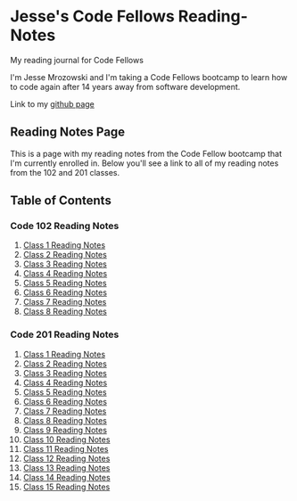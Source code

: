 # Jesse's Code Fellows Reading-Notes
My reading journal for Code Fellows

I'm Jesse Mrozowski and I'm taking a Code Fellows bootcamp to learn how to code again after 14 years away from software development.

Link to my [github page](https://github.com/mrozowjj)

## Reading Notes Page
This is a page with my reading notes from the Code Fellow bootcamp that I'm currently enrolled in. Below you'll see a link to all of my reading notes from the 102 and 201 classes.

## Table of Contents

### Code 102 Reading Notes

1. [Class 1 Reading Notes](code102/read01.md)
2. [Class 2 Reading Notes](code102/read02.md)
3. [Class 3 Reading Notes](code102/read03.md)
4. [Class 4 Reading Notes](code102/read04.md)
5. [Class 5 Reading Notes](code102/read05.md)
6. [Class 6 Reading Notes](code102/read06.md)
7. [Class 7 Reading Notes](code102/read07.md)
8. [Class 8 Reading Notes](code102/read08.md)

### Code 201 Reading Notes

1. [Class 1 Reading Notes](code201/read01.md)
2. [Class 2 Reading Notes](code201/read02.md)
3. [Class 3 Reading Notes](code201/read03.md)
4. [Class 4 Reading Notes](code201/read04.md)
5. [Class 5 Reading Notes](code201/read05.md)
6. [Class 6 Reading Notes](code201/read06.md)
7. [Class 7 Reading Notes](code201/read07.md)
8. [Class 8 Reading Notes](code201/read08.md)
9. [Class 9 Reading Notes](code201/read09.md)
10. [Class 10 Reading Notes](code201/read10.md)
11. [Class 11 Reading Notes](code201/read11.md)
12. [Class 12 Reading Notes](code201/read12.md)
13. [Class 13 Reading Notes](code201/read13.md)
14. [Class 14 Reading Notes](code201/read14.md)
15. [Class 15 Reading Notes](code201/read15.md)
